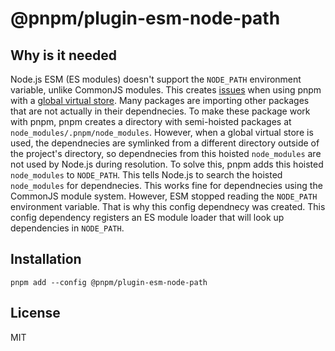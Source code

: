 # @pnpm/plugin-esm-node-path

## Why is it needed

Node.js ESM (ES modules) doesn't support the `NODE_PATH` environment variable, unlike CommonJS modules. This creates [issues](https://github.com/pnpm/pnpm/issues/9618) when using pnpm with a [global virtual store](https://pnpm.io/settings#enableglobalvirtualstore). Many packages are importing other packages that are not actually in their dependnecies. To make these package work with pnpm, pnpm creates a directory with semi-hoisted packages at `node_modules/.pnpm/node_modules`. However, when a global virtual store is used, the dependnecies are symlinked from a different directory outside of the project's directory, so dependnecies from this hoisted `node_modules` are not used by Node.js during resolution. To solve this, pnpm adds this hoisted `node_modules` to `NODE_PATH`. This tells Node.js to search the hoisted `node_modules` for dependnecies. This works fine for dependnecies using the CommonJS module system. However, ESM stopped reading the `NODE_PATH` environment variable. That is why this config dependnecy was created. This config dependency registers an ES module loader that will look up dependencies in `NODE_PATH`.

## Installation

```
pnpm add --config @pnpm/plugin-esm-node-path
```

## License

MIT
